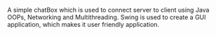 A simple chatBox which is used to connect server to client using Java OOPs, Networking and Multithreading. Swing is used to create a GUI application, which makes it user friendly application.
